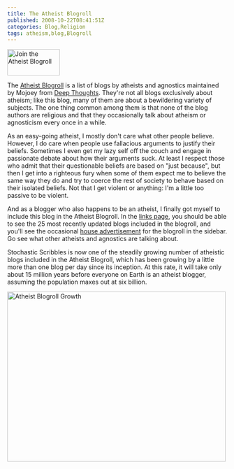 ```yaml
---
title: The Atheist Blogroll
published: 2008-10-22T08:41:51Z
categories: Blog,Religion
tags: atheism,blog,Blogroll
---
```


<a href="http://mojoey.blogspot.com/2006/09/join-mojoeys-atheist-blogroll.html"><img src="http://blog.chungyc.org/wp-content/uploads/2008/10/atheist.jpg" alt="Join the Atheist Blogroll" width="120" height="60" class="alignright size-medium wp-image-838" /></a>

The <a href="http://mojoey.blogspot.com/2006/09/join-mojoeys-atheist-blogroll.html">Atheist Blogroll</a> is a list of blogs by atheists and agnostics maintained by Mojoey from <a href="http://mojoey.blogspot.com/">Deep Thoughts</a>.  They're not all blogs exclusively about atheism; like this blog, many of them are about a bewildering variety of subjects.  The one thing common among them is that none of the blog authors are religious and that they occasionally talk about atheism or agnosticism every once in a while.

<!--more-->

As an easy-going atheist, I mostly don't care what other people believe.  However, I do care when people use fallacious arguments to justify their beliefs.  Sometimes I even get my lazy self off the couch and engage in passionate debate about how their arguments suck.  At least I respect those who admit that their questionable beliefs are based on "just because", but then I get into a righteous fury when some of them expect me to believe the same way they do and try to coerce the rest of society to behave based on their isolated beliefs.  Not that I get violent or anything: I'm a little too passive to be violent.

And as a blogger who also happens to be an atheist, I finally got myself to include this blog in the Atheist Blogroll.  In the <a href="/links/">links page</a>, you should be able to see the 25 most recently updated blogs included in the blogroll, and you'll see the occasional <a href="/2008/10/promotion-through-google-ad-manager/">house advertisement</a> for the blogroll in the sidebar.  Go see what other atheists and agnostics are talking about.

Stochastic Scribbles is now one of the steadily growing number of atheistic blogs included in the Atheist Blogroll, which has been growing by a little more than one blog per day since its inception.  At this rate, it will take only about 15 million years before everyone on Earth is an atheist blogger, assuming the population maxes out at six billion.

<img src="http://blog.chungyc.org/wp-content/uploads/2008/10/atheist-blogroll-growth.png" alt="Atheist Blogroll Growth" width="500" height="389" class="aligncenter size-full wp-image-841" />

